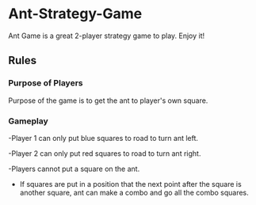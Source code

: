 # Ant-Strategy-Game
Ant Game is a great 2-player strategy game to play. Enjoy it!

## Rules ##

### Purpose of Players ###
Purpose of the game is to get the ant to player's own square. 

### Gameplay ###
-Player 1 can only put blue squares to road to turn ant left.

-Player 2 can only put red squares to road to turn ant right.

-Players cannot put a square on the ant.

- If squares are put in a position that the next point after the square is another square, ant can make a combo and go all the combo squares.
